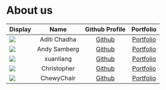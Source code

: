 # About us

Display | Name | Github Profile | Portfolio 
--------|:----:|:--------------:|:---------:
![](https://via.placeholder.com/100.png?text=Photo) | Aditi Chadha | [Github](https://github.com/aditichadha1310) | [Portfolio](docs/team/johndoe.md)
![](https://i.imgur.com/b0PeSXe.png) | Andy Samberg | [Github](https://github.com/adricpjw) | [Portfolio](docs/team/johndoe.md)
![](https://via.placeholder.com/100.png?text=Photo) | xuanliang | [Github](https://github.com/xuanlc113) | [Portfolio](docs/team/johndoe.md)
![](https://via.placeholder.com/100.png?text=Photo) | Christopher | [Github](https://github.com/Poopies99) | [Portfolio](docs/team/johndoe.md)
![](https://via.placeholder.com/100.png?text=Photo) | ChewyChair | [Github](https://github.com/ChewyChair) | [Portfolio](docs/team/ChewyChair.md)
